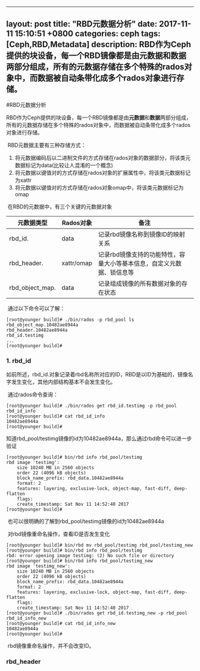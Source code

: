 ------------
layout: post
title:  "RBD元数据分析"
date:   2017-11-11 15:10:51 +0800
categories: ceph
tags: [Ceph,RBD,Metadata]
description: RBD作为Ceph提供的块设备，每一个RBD镜像都是由元数据和数据两部分组成，所有的元数据存储在多个特殊的rados对象中，而数据被自动条带化成多个rados对象进行存储。
------------
#RBD元数据分析

​        RBD作为Ceph提供的块设备，每一个RBD镜像都是由**元数据**和**数据**两部分组成，所有的元数据存储在多个特殊的rados对象中，而数据被自动条带化成多个rados对象进行存储。

​        RBD元数据主要有三种存储方式：

1. 将元数据编码后以二进制文件的方式存储在rados对象的数据部分，将该类元数据标记为data(比较让人混淆的一个概念)
2. 将元数据以键值对的方式存储在rados对象的扩展属性中，将该类元数据标记为xattr
3. 将元数据以键值对的方式存储在rados对象omap中，将该类元数据标记为omap

​    在RBD的元数据中，有三个关键的元数据对象

| 元数据类型               | Rados对象    | 备注                                   |
| ------------------- | ---------- | ------------------------------------ |
| rbd_id.<name>       | data       | 记录rbd镜像名称到镜像ID的映射关系                  |
| rbd_header.<id>     | xattr/omap | 记录rbd镜像支持的功能特性，容量大小等基本信息，自定义元数据、锁信息等 |
| rbd_object_map.<id> | data       | 记录组成镜像的所有数据对象的存在状态                   |

​        通过以下命令可以了解：

~~~
[root@younger build]# ./bin/rados -p rbd_pool ls
rbd_object_map.10482ae8944a
rbd_header.10482ae8944a
rbd_id.testimg
...
[root@younger build]#
~~~



### 1. rbd_id

​        如前所述，rbd_id.<name>对象记录着rbd名称所对应的ID，RBD是以ID为基础的，镜像名字发生变化，其他内部结构基本不会发生变化。

​        通过rados命令查询：

~~~
[root@younger build]# ./bin/rados get rbd_id.testimg -p rbd_pool rbd_id_info
[root@younger build]# cat rbd_id_info 
10482ae8944a
[root@younger build]# 
~~~

​       知道rbd_pool/testimg镜像的id为10482ae8944a，那么通过rbd命令可以进一步验证

~~~
[root@younger build]# bin/rbd info rbd_pool/testimg
rbd image 'testimg':
	size 10240 MB in 2560 objects
	order 22 (4096 kB objects)
	block_name_prefix: rbd_data.10482ae8944a
	format: 2
	features: layering, exclusive-lock, object-map, fast-diff, deep-flatten
	flags: 
	create_timestamp: Sat Nov 11 14:52:40 2017
[root@younger build]# 
~~~

​    也可以很明确的了解到rbd_pool/testimg镜像的id为10482ae8944a

​    对rbd镜像重命名操作，查看ID是否发生变化

~~~
[root@younger build]# bin/rbd mv rbd_pool/testimg rbd_pool/testimg_new
[root@younger build]# bin/rbd info rbd_pool/testimg
rbd: error opening image testimg: (2) No such file or directory
[root@younger build]# bin/rbd info rbd_pool/testimg_new
rbd image 'testimg_new':
	size 10240 MB in 2560 objects
	order 22 (4096 kB objects)
	block_name_prefix: rbd_data.10482ae8944a
	format: 2
	features: layering, exclusive-lock, object-map, fast-diff, deep-flatten
	flags: 
	create_timestamp: Sat Nov 11 14:52:40 2017
[root@younger build]# ./bin/rados get rbd_id.testimg_new -p rbd_pool rbd_id_info_new
[root@younger build]# cat rbd_id_info_new 
10482ae8944a
[root@younger build]# 

~~~

​       rbd镜像重命名操作，并不会改变ID。

### rbd_header



